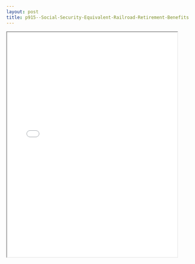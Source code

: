 ```yaml
---
layout: post
title: p915--Social-Security-Equivalent-Railroad-Retirement-Benefits
---
```


<div class="pdf-container">
<iframe src="/ea/_pdf-2-md/p915--Social-Security-Equivalent-Railroad-Retirement-Benefits.pdf" height="600" width="90%" allowFullScreen="true"></iframe>
</div>

